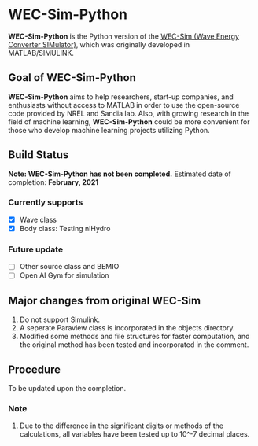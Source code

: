 # WEC-Sim-Python
**WEC-Sim-Python** is the Python version of the [WEC-Sim (Wave Energy Converter SIMulator)](https://github.com/WEC-Sim/WEC-Sim.git), which was originally developed in MATLAB/SIMULINK. 

## Goal of WEC-Sim-Python
**WEC-Sim-Python** aims to help researchers, start-up companies, and enthusiasts without access to MATLAB in order to use the open-source code provided by NREL and Sandia lab. Also, with growing research in the field of machine learning, **WEC-Sim-Python** could be more convenient for those who develop machine learning projects utilizing Python.

## Build Status
**Note: WEC-Sim-Python has not been completed.** Estimated date of completion: **February, 2021**
### Currently supports
- [x] Wave class
- [x] Body class: Testing nlHydro
### Future update
- [ ] Other source class and BEMIO 
- [ ] Open AI Gym for simulation

## Major changes from original WEC-Sim
1. Do not support Simulink.
2. A seperate Paraview class is incorporated in the objects directory.
3. Modified some methods and file structures for faster computation, and the original method has been tested and incorporated in the comment.

## Procedure
To be updated upon the completion.

### Note
1. Due to the difference in the significant digits or methods of the calculations, all variables have been tested up to 10^-7 decimal places.
